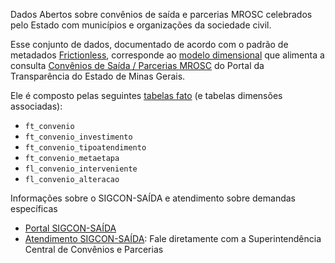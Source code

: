 Dados Abertos sobre convênios de saída e parcerias MROSC celebrados pelo Estado com municípios e organizações da sociedade civil.

Esse conjunto de dados, documentado de acordo com o padrão de metadados [Frictionless](https://frictionlessdata.io/), corresponde ao [modelo dimensional](https://pt.wikipedia.org/wiki/Modelagem_dimensional) que alimenta a consulta [Convênios de Saída / Parcerias MROSC](https://www.transparencia.mg.gov.br/convenios/convenios-de-saida) do Portal da Transparência do Estado de Minas Gerais.

Ele é composto pelas seguintes [tabelas fato](https://pt.wikipedia.org/wiki/Tabela_de_fatos) (e tabelas dimensões associadas):

- `ft_convenio`
- `ft_convenio_investimento`
- `ft_convenio_tipoatendimento`
- `ft_convenio_metaetapa`
- `fl_convenio_interveniente`
- `fl_convenio_alteracao`

Informações sobre o SIGCON-SAÍDA e atendimento sobre demandas específicas
- [Portal SIGCON-SAÍDA](https://sigconsaida.mg.gov.br/)
- [Atendimento SIGCON-SAÍDA](mailto:atendimento@sigconsaida.mg.gov.br): Fale diretamente com a Superintendência Central de Convênios e Parcerias